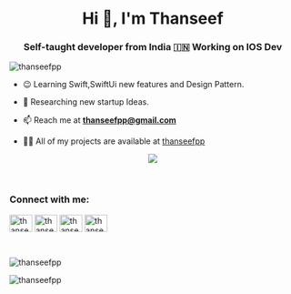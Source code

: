 <h1 align="center">Hi 👋, I'm Thanseef</h1>
<h3 align="center">Self-taught developer from India 🇮🇳 Working on IOS Dev</h3>

<p align="left"> <img src="https://komarev.com/ghpvc/?username=thanseefpp&label=Profile%20views&color=0e75b6&style=flat" alt="thanseefpp" /> </p>

- 😉 Learning Swift,SwiftUi new features and Design Pattern.

- 📖 Researching new startup Ideas.

- 📫 Reach me at **thanseefpp@gmail.com**

- 👨‍💻 All of my projects are available at [thanseefpp](https://github.com/thanseefpp?tab=repositories)

<p align="center">
  <img align="center" src="https://github-readme-streak-stats.herokuapp.com?user=SamJakob&theme=dark&hide_border=true&stroke=00000000" />
</p>

<br/>
<h3 align="left">Connect with me:</h3>
<p align="left">
<a href="https://twitter.com/thanseefpptwitt" target="blank"><img align="center" src="https://cdn.jsdelivr.net/npm/simple-icons@3.0.1/icons/twitter.svg" alt="thanseefpp" height="30" width="40" /></a>
<a href="https://dev.to/thanseefpp" target="blank"><img align="center" src="https://cdn.jsdelivr.net/npm/simple-icons@3.0.1/icons/dev-dot-to.svg" alt="thanseefpp" height="30" width="40" /></a>
<a href="https://linkedin.com/in/thanseefpp" target="blank"><img align="center" src="https://cdn.jsdelivr.net/npm/simple-icons@3.0.1/icons/linkedin.svg" alt="thanseefpp" height="30" width="40" /></a>
<a href="https://instagram.com/thanseef_tsf" target="blank"><img align="center" src="https://cdn.jsdelivr.net/npm/simple-icons@3.0.1/icons/instagram.svg" alt="thanseefpp" height="30" width="40" /></a>
</p>

<br/>
<p>&nbsp;<img align="left" src="https://github-readme-stats.vercel.app/api?username=thanseefpp&count_private=true&show_icons=true&theme=synthwave" alt="thanseefpp" /></p>
<p><img align="center" src="https://github-readme-stats.vercel.app/api/top-langs?username=thanseefpp&show_icons=true&locale=en&layout=compact&theme=tokyonight"" alt="thanseefpp"/></p>

